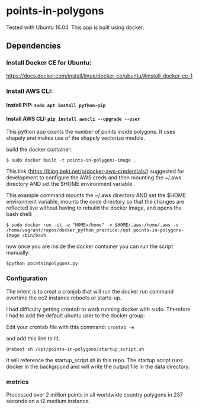 # points-in-polygons

Tested with Ubuntu 16.04. This app is built using docker.

## Dependencies

### Install Docker CE for Ubuntu:
https://docs.docker.com/install/linux/docker-ce/ubuntu/#install-docker-ce-1

### Install AWS CLI:
#### Install PIP: ```sudo apt install python-pip```
#### Install AWS CLI: ```pip install awscli --upgrade --user```

This python app counts the number of points inside polygons. It uses shapely and makes use of the shapely vectorize module. 

build the docker container:
```
$ sudo docker build -t points-in-polygons-image .
```

This link (https://blog.bekt.net/p/docker-aws-credentials/) suggested for development to configure the AWS creds and then mounting the ~/.aws directory AND set the $HOME environment variable. 

This example command mounts the ~/.aws directory AND set the $HOME environment variable, mounts the code directory so that the changes are reflected live without having to rebuild the docker image, and opens the bash shell:

```
$ sudo docker run -it -e "HOME=/home" -v $HOME/.aws:/home/.aws -v /home/vagrant/repos/docker_python_practice:/opt points-in-polygons-image /bin/bash
```

now once you are inside the docker container you can run the script manually:
```
$python pointsinpolygons.py
```

### Configuration

The intent is to creat a cronjob that will run the docker run command evertime the ec2 instance reboots or starts-up. 

I had difficulty getting crontab to work running docker with sudo. Therefore I had to add the default ubuntu user to the docker group:



Edit your crontab file with this command:   ```crontab -e```

and add this line to itL
```
@reboot sh /opt/points-in-polygons/startup_script.sh
```

It will reference the startup_script.sh in this repo. The startup script runs docker in the background and will write the output file in the data directory.


### metrics
Processed over 2 million points in all worldwide country polygons in 237 seconds on a t2.medium instance.
